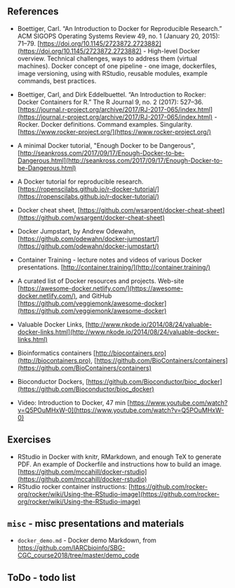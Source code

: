 ## References

- Boettiger, Carl. “An Introduction to Docker for Reproducible Research.” ACM SIGOPS Operating Systems Review 49, no. 1 (January 20, 2015): 71–79. [https://doi.org/10.1145/2723872.2723882](https://doi.org/10.1145/2723872.2723882) - High-level Docker overview. Technical challenges, ways to address them (virtual machines). Docker concept of one pipeline - one image, dockerfiles, image versioning, using with RStudio, reusable modules, example commands, best practices.
- Boettiger, Carl, and Dirk Eddelbuettel. “An Introduction to Rocker: Docker Containers for R.” The R Journal 9, no. 2 (2017): 527–36. [https://journal.r-project.org/archive/2017/RJ-2017-065/index.html](https://journal.r-project.org/archive/2017/RJ-2017-065/index.html) - Rocker. Docker definitions. Command examples. Singularity. [https://www.rocker-project.org/](https://www.rocker-project.org/)

- A minimal Docker tutorial, "Enough Docker to be Dangerous", [http://seankross.com/2017/09/17/Enough-Docker-to-be-Dangerous.html](http://seankross.com/2017/09/17/Enough-Docker-to-be-Dangerous.html)
- A Docker tutorial for reproducible research. [https://ropenscilabs.github.io/r-docker-tutorial/](https://ropenscilabs.github.io/r-docker-tutorial/)
- Docker cheat sheet, [https://github.com/wsargent/docker-cheat-sheet](https://github.com/wsargent/docker-cheat-sheet)
- Docker Jumpstart, by Andrew Odewahn, [https://github.com/odewahn/docker-jumpstart/](https://github.com/odewahn/docker-jumpstart/)
- Container Training - lecture notes and videos of various Docker presentations. [http://container.training/](http://container.training/)
- A curated list of Docker resources and projects. Web-site [https://awesome-docker.netlify.com/](https://awesome-docker.netlify.com/), and GitHub [https://github.com/veggiemonk/awesome-docker](https://github.com/veggiemonk/awesome-docker)
- Valuable Docker Links, [http://www.nkode.io/2014/08/24/valuable-docker-links.html](http://www.nkode.io/2014/08/24/valuable-docker-links.html)
- Bioinformatics containers [http://biocontainers.pro](http://biocontainers.pro), [https://github.com/BioContainers/containers](https://github.com/BioContainers/containers)
- Bioconductor Dockers, [https://github.com/Bioconductor/bioc_docker](https://github.com/Bioconductor/bioc_docker)

- Video: Introduction to Docker, 47 min [https://www.youtube.com/watch?v=Q5POuMHxW-0](https://www.youtube.com/watch?v=Q5POuMHxW-0)

## Exercises

- RStudio in Docker with knitr, RMarkdown, and enough TeX to generate PDF. An example of Dockerfile and instructions how to build an image. [https://github.com/mccahill/docker-rstudio](https://github.com/mccahill/docker-rstudio)
- RStudio rocker container instructions: [https://github.com/rocker-org/rocker/wiki/Using-the-RStudio-image](https://github.com/rocker-org/rocker/wiki/Using-the-RStudio-image)


## `misc` - misc presentations and materials

- `docker_demo.md` - Docker demo Markdown, from https://github.com/IARCbioinfo/SBG-CGC_course2018/tree/master/demo_code


## ToDo - todo list



